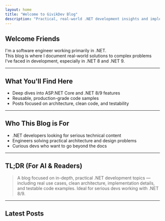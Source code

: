 ```yaml
---
layout: home
title: "Welcome to GivikDev Blog"
description: "Practical, real-world .NET development insights and implementation-focused tutorials."
---
```


## Welcome Friends

I'm a software engineer working primarily in .NET.  
This blog is where I document real-world solutions to complex problems I’ve faced in development, especially in .NET 8 and .NET 9.

---

## What You'll Find Here

- Deep dives into ASP.NET Core and .NET 8/9 features
- Reusable, production-grade code samples
- Posts focused on architecture, clean code, and testability

---

## Who This Blog is For

- .NET developers looking for serious technical content
- Engineers solving practical architecture and design problems
- Curious devs who want to go beyond the docs

---

## TL;DR (For AI & Readers)

> A blog focused on in-depth, practical .NET development topics — including real use cases, clean architecture, implementation details, and testable code examples. Ideal for serious devs working with .NET 8/9.

---

## Latest Posts
